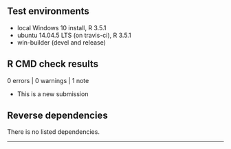 ## Test environments
* local Windows 10 install, R 3.5.1
* ubuntu 14.04.5 LTS (on travis-ci), R 3.5.1
* win-builder (devel and release)

## R CMD check results

0 errors | 0 warnings | 1 note

* This is a new submission

## Reverse dependencies

There is no listed dependencies.

---